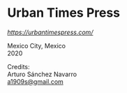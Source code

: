 # Urban Times Press
*https://urbantimespress.com/*

Mexico City, Mexico  
2020

Credits:  
Arturo Sánchez Navarro  
a1909s@gmail.com
